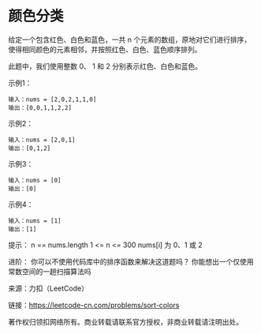 # 颜色分类

给定一个包含红色、白色和蓝色，一共 n 个元素的数组，原地对它们进行排序，使得相同颜色的元素相邻，并按照红色、白色、蓝色顺序排列。

此题中，我们使用整数 0、 1 和 2 分别表示红色、白色和蓝色。

示例1：
```text
输入：nums = [2,0,2,1,1,0]
输出：[0,0,1,1,2,2]
```

示例2：
```text
输入：nums = [2,0,1]
输出：[0,1,2]
```


示例3：
```text
输入：nums = [0]
输出：[0]
```

示例4：
```text
输入：nums = [1]
输出：[1]
```

提示：
n == nums.length
1 <= n <= 300
nums[i] 为 0、1 或 2

进阶：
你可以不使用代码库中的排序函数来解决这道题吗？
你能想出一个仅使用常数空间的一趟扫描算法吗

来源：力扣（LeetCode）

链接：https://leetcode-cn.com/problems/sort-colors

著作权归领扣网络所有。商业转载请联系官方授权，非商业转载请注明出处。
